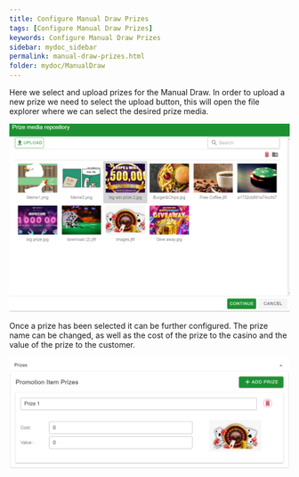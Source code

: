 ```yaml
---
title: Configure Manual Draw Prizes
tags: [Configure Manual Draw Prizes]
keywords: Configure Manual Draw Prizes
sidebar: mydoc_sidebar
permalink: manual-draw-prizes.html
folder: mydoc/ManualDraw
---
```


Here we select and upload prizes for the Manual Draw. In order to upload a new prize we need to select the upload button, this will open the file explorer where we can select the desired prize media.

<img src="./img/Promotions/IncentivisorPrizes.png" alt="">

Once a prize has been selected it can be further configured. The prize name can be changed, as well as the cost of the prize to the casino and the value of the prize to the customer.

<img src="./img/Promotions/ManualDrawPrizes.png" alt="">